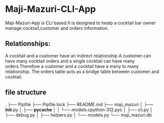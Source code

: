 # Maji-Mazuri-CLI-App

Maji-Mazuri-App is  CLI based.It is designed to healp a cocktail bar owner manage cocktail,customer and orders information.

## Relationships:
A cocktail and a customer have an indirect relationship
A customer can have many cocktail orders and a single cocktail can have many orders.Therefore a customer and a cocktail have a many to many relationship.
The orders table acts as a bridge table between customer and cocktail.

## file structure
.
├── Pipfile
├── Pipfile.lock
├── README.md
├── maji_mazuri
│   ├── __init__.py
│   ├── __pycache__
│   │   └── models.cpython-312.pyc
│   ├── cli.py
│   ├── debug.py
│   ├── helpers.py
│   └── models.py
└── maji_mazuri.db



